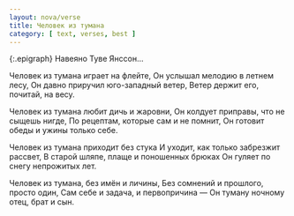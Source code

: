 ```yaml
---
layout: nova/verse
title: Человек из тумана
category: [ text, verses, best ]
---
```

{:.epigraph}
Навеяно Туве Янссон...

Человек из тумана играет на флейте,
Он услышал мелодию в летнем лесу,
Он давно приручил юго-западный ветер,
Ветер держит его, почитай, на весу.

Человек из тумана любит дичь и жаровни,
Он колдует приправы, что не сыщешь нигде,
По рецептам, которые сам и не помнит,
Он готовит обеды и ужины только себе.

Человек из тумана приходит без стука
И уходит, как только забрезжит рассвет,
В старой шляпе, плаще и поношенных брюках
Он гуляет по снегу непрожитых лет.

Человек из тумана, без имён и личины,
Без сомнений и прошлого, просто один,
Сам себе и задача, и первопричина —
Он туману ночному отец, брат и сын.
